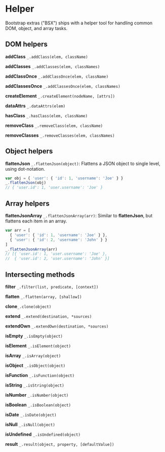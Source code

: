 # Helper
Bootstrap extras ("BSX") ships with a helper tool for handling common DOM, object, and array tasks.

## DOM helpers

__addClass__ `_.addClass(elem, className)`

__addClasses__ `_.addClasses(elem, classNames)`

__addClassOnce__ `_.addClassOnce(elem, className)`

__addClassesOnce__ `_.addClassesOnce(elem, classNames)`

__createElement__ `_.createElement(nodeName, [attrs])`

__dataAttrs__ `_.dataAttrs(elem)`

__hasClass__ `_.hasClass(elem, className)`

__removeClass__ `_.removeClass(elem, className)`

__removeClasses__ `_.removeClasses(elem, classNames)`

## Object helpers

__flattenJson__ `_.flattenJson(object)`: Flattens a JSON object to single level, using dot-notation.
```javascript
var obj = { 'user': { 'id': 1, 'username': 'Joe' } }
_.flattenJson(obj) 
// { 'user.id': 1, 'user.username': 'Joe' }
```

## Array helpers

__flattenJsonArray__ `_.flattenJsonArray(arr)`: Similar to __flattenJson__, but flattens each item in an array.
```javascript
var arr = [
  { 'user': { 'id': 1, 'username': 'Joe' } },
  { 'user': { 'id': 2, 'username': 'John' } }
]
_.flattenJsonArray(arr) 
// [{ 'user.id': 1, 'user.username': 'Joe' },
//  { 'user.id': 2, 'user.username': 'John' }]
```

## Intersecting methods

__filter__ `_.filter(list, predicate, [context])`

__flatten__ `_.flatten(array, [shallow])`

__clone__`_.clone(object)`

__extend__ `_.extend(destination, *sources)`

__extendOwn__ `_.extendOwn(destination, *sources)`

__isEmpty__ `_.isEmpty(object)`

__isElement__ `_.isElement(object)`

__isArray__ `_.isArray(object)`

__isObject__ `_.isObject(object)`

__isFunction__ `_.isFunction(object)`

__isString__ `_.isString(object)`

__isNumber__ `_.isNumber(object)`

__isBoolean__ `_.isBoolean(object)`

__isDate__ `_.isDate(object)`

__isNull__ `_.isNull(object)`

__isUndefined__ `_.isUndefined(object)`

__result__ `_.result(object, property, [defaultValue])`
